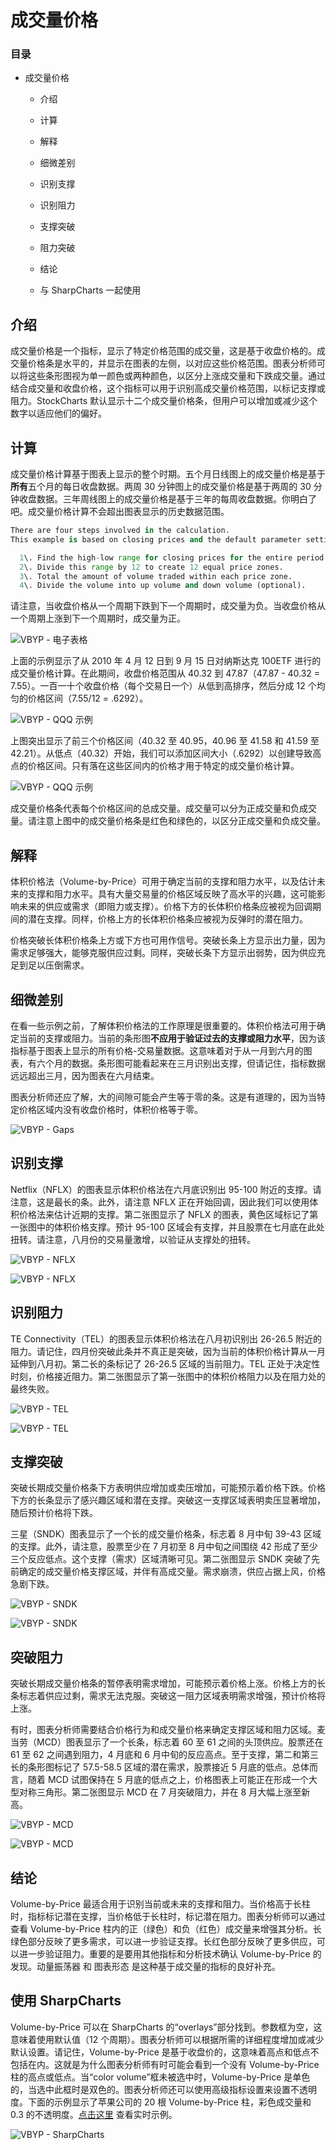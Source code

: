 # 成交量价格 

### 目录

+   成交量价格

    +   介绍

    +   计算

    +   解释

    +   细微差别

    +   识别支撑

    +   识别阻力

    +   支撑突破

    +   阻力突破

    +   结论

    +   与 SharpCharts 一起使用

## 介绍

成交量价格是一个指标，显示了特定价格范围的成交量，这是基于收盘价格的。成交量价格条是水平的，并显示在图表的左侧，以对应这些价格范围。图表分析师可以将这些条形图视为单一颜色或两种颜色，以区分上涨成交量和下跌成交量。通过结合成交量和收盘价格，这个指标可以用于识别高成交量价格范围，以标记支撑或阻力。StockCharts 默认显示十二个成交量价格条，但用户可以增加或减少这个数字以适应他们的偏好。

## 计算

成交量价格计算基于图表上显示的整个时期。五个月日线图上的成交量价格是基于**所有**五个月的每日收盘数据。两周 30 分钟图上的成交量价格是基于两周的 30 分钟收盘数据。三年周线图上的成交量价格是基于三年的每周收盘数据。你明白了吧。成交量价格计算不会超出图表显示的历史数据范围。

```py
There are four steps involved in the calculation. 
This example is based on closing prices and the default parameter setting (12). 

  1\. Find the high-low range for closing prices for the entire period.  
  2\. Divide this range by 12 to create 12 equal price zones.
  3\. Total the amount of volume traded within each price zone.  
  4\. Divide the volume into up volume and down volume (optional). 

```

请注意，当收盘价格从一个周期下跌到下一个周期时，成交量为负。当收盘价格从一个周期上涨到下一个周期时，成交量为正。

![VBYP - 电子表格](img/a7b7e6498413cfa5ac62ef3cf22c8e9e.jpg "VBYP - 电子表格")

上面的示例显示了从 2010 年 4 月 12 日到 9 月 15 日对纳斯达克 100ETF 进行的成交量价格计算。在此期间，收盘价格范围从 40.32 到 47.87（47.87 - 40.32 = 7.55）。一百一十个收盘价格（每个交易日一个）从低到高排序，然后分成 12 个均匀的价格区间（7.55/12 = .6292）。

![VBYP - QQQ 示例](img/377febb1d6cc50e6a95df01b33bd4d52.jpg "VBYP - QQQ 示例")

上图突出显示了前三个价格区间（40.32 至 40.95，40.96 至 41.58 和 41.59 至 42.21）。从低点（40.32）开始，我们可以添加区间大小（.6292）以创建导致高点的价格区间。只有落在这些区间内的价格才用于特定的成交量价格计算。

![VBYP - QQQ 示例](img/c7364dd882253a58fa6f0a00c05e73e8.jpg "VBYP - QQQ 示例")

成交量价格条代表每个价格区间的总成交量。成交量可以分为正成交量和负成交量。请注意上图中的成交量价格条是红色和绿色的，以区分正成交量和负成交量。

## 解释

体积价格法（Volume-by-Price）可用于确定当前的支撑和阻力水平，以及估计未来的支撑和阻力水平。具有大量交易量的价格区域反映了高水平的兴趣，这可能影响未来的供应或需求（即阻力或支撑）。价格下方的长体积价格条应被视为回调期间的潜在支撑。同样，价格上方的长体积价格条应被视为反弹时的潜在阻力。

价格突破长体积价格条上方或下方也可用作信号。突破长条上方显示出力量，因为需求足够强大，能够克服供应过剩。同样，突破长条下方显示出弱势，因为供应充足到足以压倒需求。

## 细微差别

在看一些示例之前，了解体积价格法的工作原理是很重要的。体积价格法可用于确定当前的支撑或阻力。当前的条形图**不应用于验证过去的支撑或阻力水平**，因为该指标基于图表上显示的所有价格-交易量数据。这意味着对于从一月到六月的图表，有六个月的数据。条形图可能看起来在三月识别出支撑，但请记住，指标数据远远超出三月，因为图表在六月结束。

图表分析师还应了解，大的间隙可能会产生等于零的条。这是有道理的，因为当特定价格区域内没有收盘价格时，体积价格等于零。

![VBYP - Gaps](img/c531035e7eb831f21a94b463c6f2c9d1.jpg "VBYP - Gaps")

## 识别支撑

Netflix（NFLX）的图表显示体积价格法在六月底识别出 95-100 附近的支撑。请注意，这是最长的条。此外，请注意 NFLX 正在开始回调，因此我们可以使用体积价格法来估计近期的支撑。第二张图显示了 NFLX 的图表，黄色区域标记了第一张图中的体积价格支撑。预计 95-100 区域会有支撑，并且股票在七月底在此处扭转。请注意，八月份的交易量激增，以验证从支撑处的扭转。

![VBYP - NFLX](img/fa5175005500d7135a902946a49a371f.jpg "VBYP - NFLX")

![VBYP - NFLX](img/ba10c8cec010ab1cc2f11134f8bfff93.jpg "VBYP - NFLX")

## 识别阻力

TE Connectivity（TEL）的图表显示体积价格法在八月初识别出 26-26.5 附近的阻力。请记住，四月份突破此条并不真正是突破，因为当前的体积价格计算从一月延伸到八月初。第二长的条标记了 26-26.5 区域的当前阻力。TEL 正处于决定性时刻，价格接近阻力。第二张图显示了第一张图中的体积价格阻力以及在阻力处的最终失败。

![VBYP - TEL](img/2130d976f90ec68d8324add71f53f0ad.jpg "VBYP - TEL")

![VBYP - TEL](img/5804c32f6906a46a15cd49e41a9b71a6.jpg "VBYP - TEL")

## 支撑突破

突破长期成交量价格条下方表明供应增加或卖压增加，可能预示着价格下跌。价格下方的长条显示了感兴趣区域和潜在支撑。突破这一支撑区域表明卖压显著增加，随后预计价格将下跌。

三星（SNDK）图表显示了一个长的成交量价格条，标志着 8 月中旬 39-43 区域的支撑。此外，请注意，股票至少在 7 月初至 8 月中旬之间围绕 42 形成了至少三个反应低点。这个支撑（需求）区域清晰可见。第二张图显示 SNDK 突破了先前确定的成交量价格支撑区域，并伴有高成交量。需求崩溃，供应占据上风，价格急剧下跌。

![VBYP - SNDK](img/0aa91b9fa93ceea22c83fa7f0e2d6ab7.jpg "VBYP - SNDK")

![VBYP - SNDK](img/b3a4b2475a55417c450e62180edbd46f.jpg "VBYP - SNDK")

## 突破阻力

突破长期成交量价格条的暂停表明需求增加，可能预示着价格上涨。价格上方的长条标志着供应过剩，需求无法克服。突破这一阻力区域表明需求增强，预计价格将上涨。

有时，图表分析师需要结合价格行为和成交量价格来确定支撑区域和阻力区域。麦当劳（MCD）图表显示了一个长条，标志着 60 至 61 之间的头顶供应。股票还在 61 至 62 之间遇到阻力，4 月底和 6 月中旬的反应高点。至于支撑，第二和第三长的条形图标记了 57.5-58.5 区域的潜在需求，股票接近 5 月底的低点。总体而言，随着 MCD 试图保持在 5 月底的低点之上，价格图表上可能正在形成一个大型对称三角形。第二张图显示 MCD 在 7 月突破阻力，并在 8 月大幅上涨至新高。

![VBYP - MCD](img/4c6e42ead8ec8db11e73229b3aff2287.jpg "VBYP - MCD")

![VBYP - MCD](img/babbaae97e239a671d01306a6b7a2c42.jpg "VBYP - MCD")

## 结论

Volume-by-Price 最适合用于识别当前或未来的支撑和阻力。当价格高于长柱时，指标标记潜在支撑，当价格低于长柱时，标记潜在阻力。图表分析师可以通过查看 Volume-by-Price 柱内的正（绿色）和负（红色）成交量来增强其分析。长绿色部分反映了更多需求，可以进一步验证支撑。长红色部分反映了更多供应，可以进一步验证阻力。重要的是要用其他指标和分析技术确认 Volume-by-Price 的发现。动量振荡器 和 图表形态 是这种基于成交量的指标的良好补充。

## 使用 SharpCharts

Volume-by-Price 可以在 SharpCharts 的“overlays”部分找到。参数框为空，这意味着使用默认值（12 个周期）。图表分析师可以根据所需的详细程度增加或减少默认设置。请记住，Volume-by-Price 是基于收盘价的，这意味着高点和低点不包括在内。这就是为什么图表分析师有时可能会看到一个没有 Volume-by-Price 柱的高点或低点。当“color volume”框未被选中时，Volume-by-Price 是单色的，当选中此框时是双色的。图表分析师还可以使用高级指标设置来设置不透明度。下面的示例显示了苹果公司的 20 根 Volume-by-Price 柱，彩色成交量和 0.3 的不透明度。[点击这里](http://stockcharts.com/h-sc/ui?s=AAPL&p=D&yr=0&mn=6&dy=0&id=p03412996346&listNum=30&a=209159944 "http://stockcharts.com/h-sc/ui?s=AAPL&p=D&yr=0&mn=6&dy=0&id=p03412996346&listNum=30&a=209159944") 查看实时示例。

![VBYP - SharpCharts](img/47682eb7a9aa175a9e0b0e21b3d943cf.jpg "VBYP - SharpCharts")
